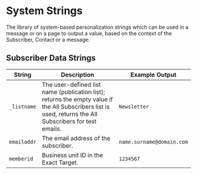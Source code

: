 # System Strings #

The library of system-based personalization strings which can be used in a message or on a page to output a value, based on the context of the Subscriber, Contact or a message.

## Subscriber Data Strings ##

String | Description | Example Output
------ | ----------- | --------------
`_listname` | The user-defined list name (publication list); returns the empty value if the All Subscribers list is used, returns the All Subscribers for test emails. | `Newsletter`
`emailaddr` | The email address of the subscriber. | `name.surname@domain.com` 
`memberid` | Business unit ID in the Exact Target. | `1234567` 
